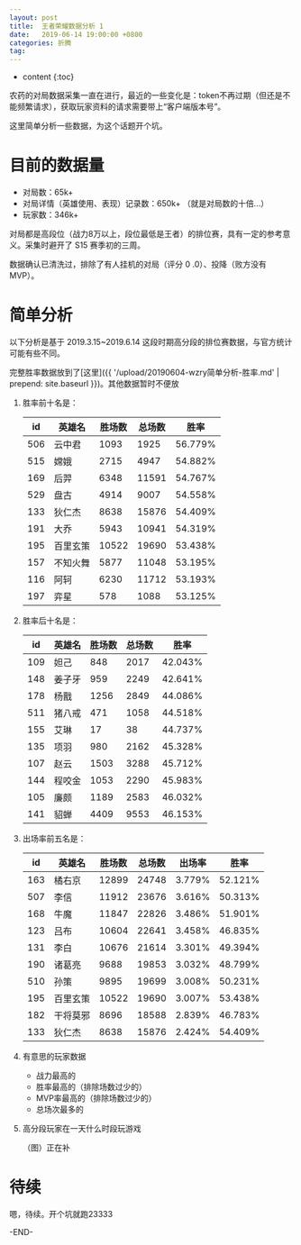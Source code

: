 ```yaml
---
layout: post
title:  王者荣耀数据分析 1
date:   2019-06-14 19:00:00 +0800
categories: 折腾
tag: 
---
```


* content
{:toc}


农药的对局数据采集一直在进行，最近的一些变化是：token不再过期（但还是不能频繁请求），获取玩家资料的请求需要带上“客户端版本号”。

这里简单分析一些数据，为这个话题开个坑。

# 目前的数据量

- 对局数：65k+
- 对局详情（英雄使用、表现）记录数：650k+ （就是对局数的十倍...）
- 玩家数：346k+

对局都是高段位（战力8万以上，段位最低是王者）的排位赛，具有一定的参考意义。采集时避开了 S15 赛季初的三周。

数据确认已清洗过，排除了有人挂机的对局（评分 0 .0）、投降（败方没有 MVP）。



# 简单分析

以下分析是基于 2019.3.15~2019.6.14 这段时期高分段的排位赛数据，与官方统计可能有些不同。

完整胜率数据放到了[这里]({{ '/upload/20190604-wzry简单分析-胜率.md' | prepend: site.baseurl  }})。其他数据暂时不便放

1. 胜率前十名是：

   | id   | 英雄名   | 胜场数 | 总场数 | 胜率    |
   | ---- | -------- | ------ | ------ | ------- |
   | 506  | 云中君   | 1093   | 1925   | 56.779% |
   | 515  | 嫦娥     | 2715   | 4947   | 54.882% |
   | 169  | 后羿     | 6348   | 11591  | 54.767% |
   | 529  | 盘古     | 4914   | 9007   | 54.558% |
   | 133  | 狄仁杰   | 8638   | 15876  | 54.409% |
   | 191  | 大乔     | 5943   | 10941  | 54.319% |
   | 195  | 百里玄策 | 10522  | 19690  | 53.438% |
   | 157  | 不知火舞 | 5877   | 11048  | 53.195% |
   | 116  | 阿轲     | 6230   | 11712  | 53.193% |
   | 197  | 弈星     | 578    | 1088   | 53.125% |

2. 胜率后十名是：

   | id   | 英雄名 | 胜场数 | 总场数 | 胜率    |
   | ---- | ------ | ------ | ------ | ------- |
   | 109  | 妲己   | 848    | 2017   | 42.043% |
   | 148  | 姜子牙 | 959    | 2249   | 42.641% |
   | 178  | 杨戬   | 1256   | 2849   | 44.086% |
   | 511  | 猪八戒 | 471    | 1058   | 44.518% |
   | 155  | 艾琳   | 17     | 38     | 44.737% |
   | 135  | 项羽   | 980    | 2162   | 45.328% |
   | 107  | 赵云   | 1503   | 3288   | 45.712% |
   | 144  | 程咬金 | 1053   | 2290   | 45.983% |
   | 105  | 廉颇   | 1189   | 2583   | 46.032% |
   | 141  | 貂蝉   | 4409   | 9553   | 46.153% |

3. 出场率前五名是：

   | id   | 英雄名   | 胜场数 | 总场数 | 出场率 | 胜率    |
   | ---- | -------- | ------ | ------ | ------ | ------- |
   | 163  | 橘右京   | 12899  | 24748  | 3.779% | 52.121% |
   | 507  | 李信     | 11912  | 23676  | 3.616% | 50.313% |
   | 168  | 牛魔     | 11847  | 22826  | 3.486% | 51.901% |
   | 123  | 吕布     | 10604  | 22641  | 3.458% | 46.835% |
   | 131  | 李白     | 10676  | 21614  | 3.301% | 49.394% |
   | 190  | 诸葛亮   | 9688   | 19853  | 3.032% | 48.799% |
   | 510  | 孙策     | 9895   | 19699  | 3.008% | 50.231% |
   | 195  | 百里玄策 | 10522  | 19690  | 3.007% | 53.438% |
   | 182  | 干将莫邪 | 8696   | 18588  | 2.839% | 46.783% |
   | 133  | 狄仁杰   | 8638   | 15876  | 2.424% | 54.409% |

4. 有意思的玩家数据

   + 战力最高的
   + 胜率最高的（排除场数过少的）
   + MVP率最高的（排除场数过少的）
   + 总场次最多的

5. 高分段玩家在一天什么时段玩游戏

   （图）正在补



# 待续

嗯，待续。开个坑就跑23333





-END-